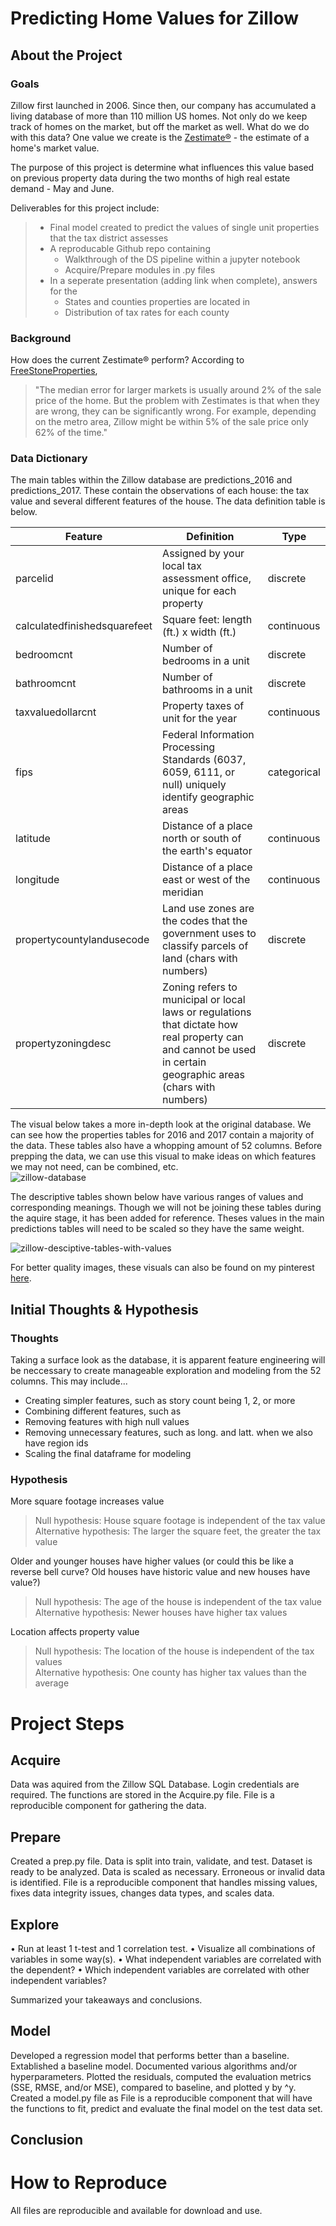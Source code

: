 # Predicting Home Values for Zillow
## About the Project
### Goals
Zillow first launched in 2006. Since then, our company has accumulated a living database of more than 110 million US homes. Not only do we keep track of homes on the market, but off the market as well. What do we do with this data? One value we create is the [Zestimate®](https://www.zillow.com/zestimate/) - the estimate of a home's market value.  

The purpose of this project is determine what influences this value based on previous property data during the two months of high real estate demand - May and June.

Deliverables for this project include:
> - Final model created to predict the values of single unit properties that the tax district assesses
> - A reproducable Github repo containing
>   - Walkthrough of the DS pipeline within a jupyter notebook
>   - Acquire/Prepare modules in .py files
> - In a seperate presentation (adding link when complete), answers for the
>   - States and counties properties are located in
>   - Distribution of tax rates for each county

### Background

How does the current Zestimate® perform? According to [FreeStoneProperties](https://www.freestoneproperties.com/blog/truth-zillow-zestimates/#:~:text=Is%20a%20Zillow%20Zestimate%20High,about%20the%20accuracy%20of%20Zestimates.&text=For%20example%2C%20depending%20on%20the,only%2062%25%20of%20the%20time.),
> "The median error for larger markets is usually around 2% of the sale price of the home. But the problem with Zestimates is 
> that when they are wrong, they can be significantly wrong. For example, depending on the metro area, Zillow might be within 5% 
> of the sale price only 62% of the time."    

### Data Dictionary
The main tables within the Zillow database are predictions_2016 and predictions_2017. These contain the observations of each house: the tax value and several different features of the house. The data definition table is below.

| Feature                   | Definition                                                                                                                                                       | Type        |
|---------------------------|------------------------------------------------------------------------------------------------------------------------------------------------------------------|-------------|
| parcelid                  | Assigned by your local tax assessment office, unique for each property                                                                                           | discrete    |
| calculatedfinishedsquarefeet                    | Square feet: length (ft.) x width (ft.)      | continuous  |  
| bedroomcnt                   | Number of bedrooms in a unit      | discrete  |  
| bathroomcnt                   | Number of bathrooms in a unit      | discrete  | 
| taxvaluedollarcnt                   | Property taxes of unit for the year      | continuous  | 
| fips                      | Federal Information Processing Standards (6037, 6059, 6111, or null) uniquely identify geographic areas                                                          | categorical |
| latitude                  | Distance of a place north or south of the earth's equator                                                                                                        | continuous  |
| longitude                 | Distance of a place east or west of the meridian                                                                                                                 | continuous  |
| propertycountylandusecode | Land use zones are the codes that the government uses to classify  parcels of land (chars with numbers)                                                          | discrete    |
| propertyzoningdesc        | Zoning refers to municipal or local laws or regulations that dictate  how real property can and cannot be used in certain geographic areas  (chars with numbers) | discrete    |


The visual below takes a more in-depth look at the original database. We can see how the properties tables for 2016 and 2017 contain a majority of the data. These tables also have a whopping amount of 52 columns. Before prepping the data, we can use this visual to make ideas on which features we may not need, can be combined, etc.  
![zillow-database](https://i.pinimg.com/originals/ef/01/89/ef0189cace1f6e5626e1be0368370062.png)  

The descriptive tables shown below have various ranges of values and corresponding meanings. Though we will not be joining these tables during the aquire stage, it has been added for reference. Theses values in the main predictions tables will need to be scaled so they have the same weight.  
  
![zillow-desciptive-tables-with-values](https://i.pinimg.com/originals/85/c5/32/85c5323063cc33dcac255e045df3bd37.png)  

For better quality images, these visuals can also be found on my pinterest [here](https://www.pinterest.com/thompsonbethany01/estimating-home-values/).
## Initial Thoughts & Hypothesis
### Thoughts
Taking a surface look as the database, it is apparent feature engineering will be neccessary to create manageable exploration and modeling from the 52 columns. This may include...
- Creating simpler features, such as story count being 1, 2, or more
- Combining different features, such as 
- Removing features with high null values
- Removing unnecessary features, such as long. and latt. when we also have region ids
- Scaling the final dataframe for modeling
### Hypothesis
More square footage increases value  
> Null hypothesis: House square footage is independent of the tax value  
> Alternative hypothesis: The larger the square feet, the greater the tax value  

Older and younger houses have higher values (or could this be like a reverse bell curve? Old houses have historic value and new houses have value?)  
> Null hypothesis: The age of the house is independent of the tax value  
> Alternative hypothesis: Newer houses have higher tax values  

Location affects property value  
> Null hypothesis: The location of the house is independent of the tax values  
> Alternative hypothesis: One county has higher tax values than the average  

# Project Steps
## Acquire
Data was aquired from the Zillow SQL Database.
Login credentials are required.
The functions are stored in the Acquire.py file.
File is a reproducible component for gathering the data.

## Prepare
Created a prep.py file. 
Data is split into train, validate, and test. 
Dataset is ready to be analyzed.
Data is scaled as necessary.
Erroneous or invalid data is identified.
File is a reproducible component that handles missing values, fixes data integrity issues, changes data types, and scales data.

## Explore
•	Run at least 1 t-test and 1 correlation test.
•	Visualize all combinations of variables in some way(s).
•	What independent variables are correlated with the dependent?
•	Which independent variables are correlated with other independent variables?

Summarized your takeaways and conclusions.

## Model
Developed a regression model that performs better than a baseline.
Extablished a baseline model.
Documented various algorithms and/or hyperparameters.
Plotted the residuals, computed the evaluation metrics (SSE, RMSE, and/or MSE), compared to baseline, and plotted y by ^y.
Created a model.py file as 
File is a reproducible component that will have the functions to fit, predict and evaluate the final model on the test data set.

## Conclusion

# How to Reproduce
All files are reproducible and available for download and use. 

